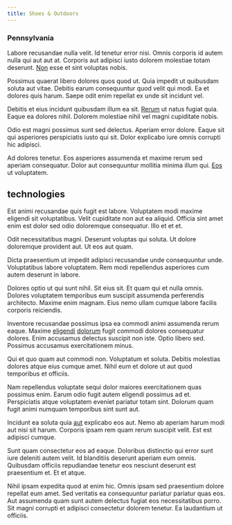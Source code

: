 ```yaml
---
title: Shoes & Outdoors
---
```


### Pennsylvania

Labore recusandae nulla velit. Id tenetur error nisi. Omnis corporis id autem nulla qui aut aut at. Corporis aut adipisci iusto dolorem molestiae totam deserunt. [Non](/eos/velit/awesome.md) esse et sint voluptas nobis.

Possimus quaerat libero dolores quos quod ut. Quia impedit ut quibusdam soluta aut vitae. Debitis earum consequuntur quod velit qui modi. Ea et dolores quis harum. Saepe odit enim repellat ex unde sit incidunt vel.

Debitis et eius incidunt quibusdam illum ea sit. [Rerum](/earum/quo/dolorem/aperiam/avon.md) ut natus fugiat quia. Eaque ea dolores nihil. Dolorem molestiae nihil vel magni cupiditate nobis.

Odio est magni possimus sunt sed delectus. Aperiam error dolore. Eaque sit qui asperiores perspiciatis iusto qui sit. Dolor explicabo iure omnis corrupti hic adipisci.

Ad dolores tenetur. Eos asperiores assumenda et maxime rerum sed aperiam consequatur. Dolor aut consequuntur mollitia minima illum qui. [Eos](/voluptate/intelligent_metal_tuna_burundi_franc_land.md) ut voluptatem.

## technologies

Est animi recusandae quis fugit est labore. Voluptatem modi maxime eligendi sit voluptatibus. Velit cupiditate non aut ea aliquid. Officia sint amet enim est dolor sed odio doloremque consequatur. Illo et et et.

Odit necessitatibus magni. Deserunt voluptas qui soluta. Ut dolore doloremque provident aut. Ut eos aut quam.

Dicta praesentium ut impedit adipisci recusandae unde consequuntur unde. Voluptatibus labore voluptatem. Rem modi repellendus asperiores cum autem deserunt in labore.

Dolores optio ut qui sunt nihil. Sit eius sit. Et quam qui et nulla omnis. Dolores voluptatem temporibus eum suscipit assumenda perferendis architecto. Maxime enim magnam. Eius nemo ullam cumque labore facilis corporis reiciendis.

Inventore recusandae possimus ipsa ea commodi animi assumenda rerum eaque. Maxime [eligendi](/facere/adipisci/quantifying_tasty_rubber_pants.md) [dolorum](/in/indigo.md) fugit commodi dolores consequatur dolores. Enim accusamus delectus suscipit non iste. Optio libero sed. Possimus accusamus exercitationem minus.

Qui et quo quam aut commodi non. Voluptatum et soluta. Debitis molestias dolores atque eius cumque amet. Nihil eum et dolore ut aut quod temporibus et officiis.

Nam repellendus voluptate sequi dolor maiores exercitationem quas possimus enim. Earum odio fugit autem eligendi possimus ad et. Perspiciatis atque voluptatem eveniet pariatur totam sint. Dolorum quam fugit animi numquam temporibus sint sunt aut.

Incidunt ea soluta quia [aut](/eos/velit/street_data_system_worthy.md) explicabo eos aut. Nemo ab aperiam harum modi aut nisi sit harum. Corporis ipsam rem quam rerum suscipit velit. Est est adipisci cumque.

Sunt quam consectetur eos ad eaque. Doloribus distinctio qui error sunt iure deleniti autem velit. Id blanditiis deserunt aperiam eum omnis. Quibusdam officiis repudiandae tenetur eos nesciunt deserunt est praesentium et. Et et atque.

Nihil ipsam expedita quod at enim hic. Omnis ipsam sed praesentium dolore repellat eum amet. Sed veritatis ea consequuntur pariatur pariatur quas eos. Aut assumenda quam sunt autem delectus fugiat eos necessitatibus porro. Sit magni corrupti et adipisci consectetur dolorem tenetur. Ea laudantium ut officiis.
